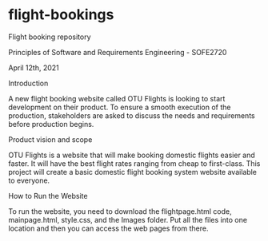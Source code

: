# flight-bookings
Flight booking repository

Principles of Software and Requirements Engineering - SOFE2720

April 12th, 2021


Introduction

A new flight booking website called OTU Flights is looking to start development on their product. To ensure a smooth execution of the production, stakeholders are asked to discuss the needs and requirements before production begins. 


Product vision and scope

OTU Flights is a website that will make booking domestic flights easier and faster. It will have the best flight rates ranging from cheap to first-class. This project will create a basic domestic flight booking system website available to everyone.


How to Run the Website

To run the website, you need to download the flightpage.html code, mainpage.html, style.css, and the Images folder. Put all the files into one location and then you can access the web pages from there.
